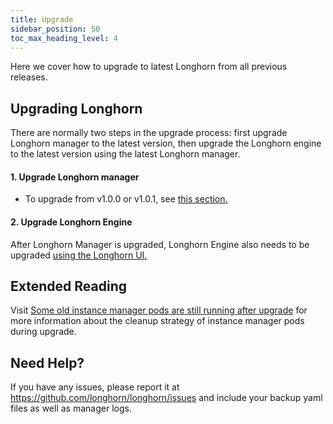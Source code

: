 ```yaml
---
title: Upgrade
sidebar_position: 50
toc_max_heading_level: 4
---
```


Here we cover how to upgrade to latest Longhorn from all previous releases.

## Upgrading Longhorn

There are normally two steps in the upgrade process: first upgrade Longhorn manager to the latest version, then upgrade the Longhorn engine to the latest version using the latest Longhorn manager.

#### 1. Upgrade Longhorn manager

- To upgrade from v1.0.0 or v1.0.1, see [this section.](./longhorn-manager)

#### 2. Upgrade Longhorn Engine

After Longhorn Manager is upgraded, Longhorn Engine also needs to be upgraded [using the Longhorn UI.](./upgrade-engine)

## Extended Reading
Visit [Some old instance manager pods are still running after upgrade](https://longhorn.io/kb/troubleshooting-some-old-instance-manager-pods-are-still-running-after-upgrade) for more information about the cleanup strategy of instance manager pods during upgrade.

## Need Help?

If you have any issues, please report it at
https://github.com/longhorn/longhorn/issues and include your backup yaml files
as well as manager logs.

